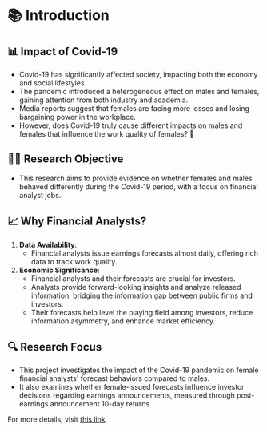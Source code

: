 # 📚 Introduction

## 📊 Impact of Covid-19

- Covid-19 has significantly affected society, impacting both the economy and social lifestyles.
- The pandemic introduced a heterogeneous effect on males and females, gaining attention from both industry and academia.
- Media reports suggest that females are facing more losses and losing bargaining power in the workplace.
- However, does Covid-19 truly cause different impacts on males and females that influence the work quality of females? 🤔

## 🕵️‍♂️ Research Objective

- This research aims to provide evidence on whether females and males behaved differently during the Covid-19 period, with a focus on financial analyst jobs.

## 📈 Why Financial Analysts?

1. **Data Availability**: 
   - Financial analysts issue earnings forecasts almost daily, offering rich data to track work quality.
2. **Economic Significance**:
   - Financial analysts and their forecasts are crucial for investors.
   - Analysts provide forward-looking insights and analyze released information, bridging the information gap between public firms and investors.
   - Their forecasts help level the playing field among investors, reduce information asymmetry, and enhance market efficiency.

## 🔍 Research Focus

- This project investigates the impact of the Covid-19 pandemic on female financial analysts' forecast behaviors compared to males.
- It also examines whether female-issued forecasts influence investor decisions regarding earnings announcements, measured through post-earnings announcement 10-day returns.

For more details, visit [this link](https://xu000112-bit.github.io/Analyst/).
